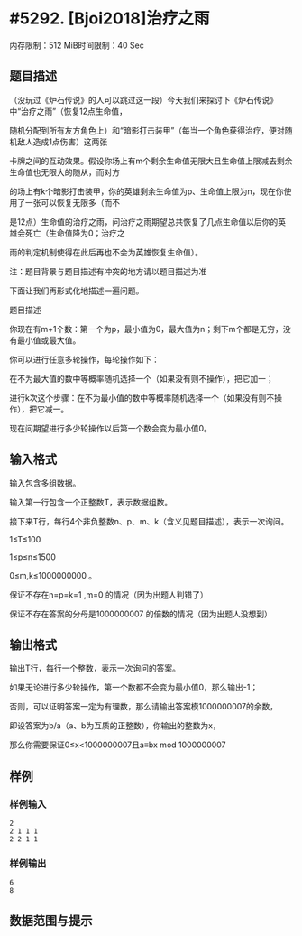 # #5292. [Bjoi2018]治疗之雨

内存限制：512 MiB时间限制：40 Sec

## 题目描述

（没玩过《炉石传说》的人可以跳过这一段）今天我们来探讨下《炉石传说》中&ldquo;治疗之雨&rdquo;（恢复12点生命值，

随机分配到所有友方角色上）和&ldquo;暗影打击装甲&rdquo;（每当一个角色获得治疗，便对随机敌人造成1点伤害）这两张

卡牌之间的互动效果。假设你场上有m个剩余生命值无限大且生命值上限减去剩余生命值也无限大的随从，而对方

的场上有k个暗影打击装甲，你的英雄剩余生命值为p、生命值上限为n，现在你使用了一张可以恢复无限多（而不

是12点）生命值的治疗之雨，问治疗之雨期望总共恢复了几点生命值以后你的英雄会死亡（生命值降为0；治疗之

雨的判定机制使得在此后再也不会为英雄恢复生命值）。

注：题目背景与题目描述有冲突的地方请以题目描述为准

下面让我们再形式化地描述一遍问题。

题目描述

你现在有m+1个数：第一个为p，最小值为0，最大值为n；剩下m个都是无穷，没有最小值或最大值。

你可以进行任意多轮操作，每轮操作如下：

在不为最大值的数中等概率随机选择一个（如果没有则不操作），把它加一；

进行k次这个步骤：在不为最小值的数中等概率随机选择一个（如果没有则不操作），把它减一。

现在问期望进行多少轮操作以后第一个数会变为最小值0。

## 输入格式

输入包含多组数据。

输入第一行包含一个正整数T，表示数据组数。

接下来T行，每行4个非负整数n、p、m、k（含义见题目描述），表示一次询问。

1&le;T&le;100 

1&le;p&le;n&le;1500

0&le;m,k&le;1000000000 。

保证不存在n=p=k=1 ,m=0 的情况（因为出题人判错了）

保证不存在答案的分母是1000000007 的倍数的情况（因为出题人没想到）

## 输出格式

输出T行，每行一个整数，表示一次询问的答案。

如果无论进行多少轮操作，第一个数都不会变为最小值0，那么输出-1；

否则，可以证明答案一定为有理数，那么请输出答案模1000000007的余数，

即设答案为b/a（a、b为互质的正整数），你输出的整数为x，

那么你需要保证0&le;x<1000000007且a&equiv;bx mod 1000000007

## 样例

### 样例输入

    
    2
    2 1 1 1
    2 2 1 1
    

### 样例输出

    
    6
    8
    

## 数据范围与提示
